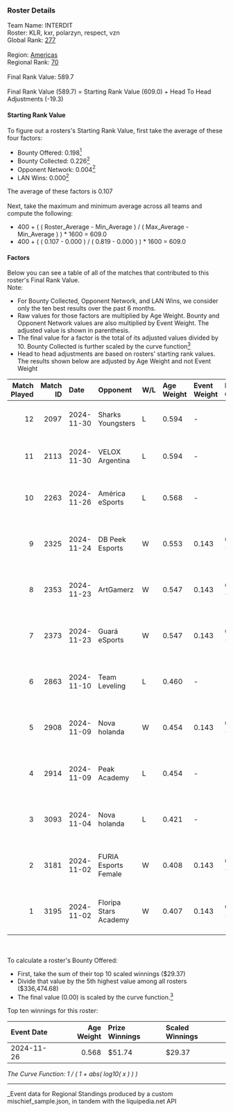 ### Roster Details<br />
Team Name: INTERDIT<br />
Roster: KLR, kxr, polarzyn, respect, vzn<br />
Global Rank: [277](../../standings_global_2025_03_01.md)<br />
<br />
Region: [Americas]( ../../standings_americas_2025_03_01.md)<br />
Regional Rank: [70]( ../../standings_americas_2025_03_01.md)<br />
<br />
Final Rank Value:  589.7<br />
<br />
Final Rank Value (589.7) = Starting Rank Value (609.0) + Head To Head Adjustments (-19.3)<br />

#### Starting Rank Value<br />
To figure out a rosters's Starting Rank Value, first take the average of these four factors:<br />
- Bounty Offered: 0.198[<sup>1</sup>](#table2)
- Bounty Collected: 0.226[<sup>2</sup>](#table1)
- Opponent Network: 0.004[<sup>2</sup>](#table1)
- LAN Wins: 0.000[<sup>2</sup>](#table1)

The average of these factors is 0.107<br />
<br />
Next, take the maximum and minimum average across all teams and compute the following:<br />
- 400 + ( ( Roster_Average - Min_Average ) / ( Max_Average - Min_Average ) ) * 1600 = 609.0
- 400 + ( ( 0.107 - 0.000 ) / ( 0.819 - 0.000 ) ) * 1600 = 609.0


#### Factors<br />
Below you can see a table of all of the matches that contributed to this roster's Final Rank Value.<br />
Note:<br />

- For Bounty Collected, Opponent Network, and LAN Wins, we consider only the ten best results over the past 6 months.
- Raw values for those factors are multiplied by Age Weight. Bounty and Opponent Network values are also multiplied by Event Weight. The adjusted value is shown in parenthesis.
- The final value for a factor is the total of its adjusted values divided by 10. Bounty Collected is further scaled by the curve function[<sup>3</sup>](#curveFunction)
- Head to head adjustments are based on rosters' starting rank values. The results shown below are adjusted by Age Weight and not Event Weight
<span id="table1"></span><br />


| Match Played | Match ID | Date       | Opponent              | W/L | Age Weight | Event Weight | Bounty Collected | Opponent Network | LAN Wins  | H2H Adj. | Roster                                  |
| -: | -: | :- | :- | :- | :- | :- | :- | :- | :- | -: | :- |
|           12 |     2097 | 2024-11-30 | Sharks Youngsters     | L   | 0.594      | -            | -                | -                | -         |    -9.82 | KLR, kxr, polarzyn, respect, vzn        |
|           11 |     2113 | 2024-11-30 | VELOX Argentina       | L   | 0.594      | -            | -                | -                | -         |   -11.23 | KLR, kxr, polarzyn, respect, vzn        |
|           10 |     2263 | 2024-11-26 | América eSports       | L   | 0.568      | -            | -                | -                | -         |   -10.16 | freitas, kxr, polarzyn, respect, vzn    |
|            9 |     2325 | 2024-11-24 | DB Peek Esports       | W   | 0.553      | 0.143        | 0.000 (0.000)    | 0.257 (0.020)    | 0 (0.000) |     6.85 | freitas, kxr, polarzyn, respect, vzn    |
|            8 |     2353 | 2024-11-23 | ArtGamerz             | W   | 0.547      | 0.143        | 0.000 (0.000)    | 0.000 (0.000)    | 0 (0.000) |     4.03 | freitas, kxr, polarzyn, respect, vzn    |
|            7 |     2373 | 2024-11-23 | Guará eSports         | W   | 0.547      | 0.143        | 0.000 (0.000)    | 0.034 (0.003)    | 0 (0.000) |     5.54 | freitas, kxr, polarzyn, respect, vzn    |
|            6 |     2863 | 2024-11-10 | Team Leveling         | L   | 0.460      | -            | -                | -                | -         |    -9.71 | freitas, kxr, polarzyn, respect, spider |
|            5 |     2908 | 2024-11-09 | Nova holanda          | W   | 0.454      | 0.143        | 0.000 (0.000)    | 0.107 (0.007)    | 0 (0.000) |     6.93 | freitas, kxr, polarzyn, respect, spider |
|            4 |     2914 | 2024-11-09 | Peak Academy          | L   | 0.454      | -            | -                | -                | -         |    -9.28 | freitas, kxr, polarzyn, respect, spider |
|            3 |     3093 | 2024-11-04 | Nova holanda          | L   | 0.421      | -            | -                | -                | -         |    -6.90 | freitas, kxr, polarzyn, respect, vzn    |
|            2 |     3181 | 2024-11-02 | FURIA Esports Female  | W   | 0.408      | 0.143        | 0.064 (0.004)    | 0.226 (0.013)    | 0 (0.000) |    11.43 | freitas, kxr, polarzyn, respect, vzn    |
|            1 |     3195 | 2024-11-02 | Floripa Stars Academy | W   | 0.407      | 0.143        | 0.000 (0.000)    | 0.000 (0.000)    | 0 (0.000) |     3.02 | freitas, kxr, polarzyn, respect, vzn    |

<br />
<span id="table2"></span><br />
To calculate a roster's Bounty Offered:<br />

- First, take the sum of their top 10 scaled winnings ($29.37)
- Divide that value by the 5th highest value among all rosters ($336,474.68)
- The final value (0.00) is scaled by the curve function.[<sup>3</sup>](#curveFunction)

Top ten winnings for this roster:<br />

| Event Date | Age Weight | Prize Winnings | Scaled Winnings |
| :- | -: | :- | :- |
| 2024-11-26 |      0.568 | $51.74         | $29.37          |


<span id="curveFunction"></span>_The Curve Function: 1 / ( 1 + abs( log10( x ) ) )_<br />

---
_Event data for Regional Standings produced by a custom mischief_sample.json, in tandem with the liquipedia.net API<br />
